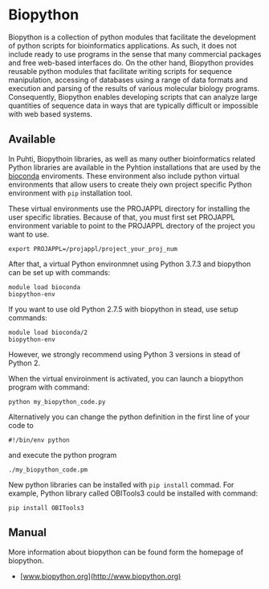 # Biopython

Biopython is a collection of python modules that facilitate the development of python scripts for 
bioinformatics applications. As such, it does not include ready to use programs in the sense that 
many commercial packages and free web-based interfaces do. On the other hand, Biopython provides 
reusable python modules that facilitate writing scripts for sequence manipulation, accessing of 
databases using a range of data formats and execution and parsing of the results of various 
molecular biology programs. Consequently, Biopython enables developing scripts that can analyze 
large quantities of sequence data in ways that are typically difficult or impossible with web based systems.
 

## Available

In Puhti, Biopythoin libraries, as well as many outher bioinformatics related Python libraries are available
in the Pyhtion installations that are used by the [bioconda](./bioconda.md) enviroments. These environment also include 
python virtual environments that allow users to create theiy own project specific Python environment with `pip` installation tool.

These virtual environments use the PROJAPPL directory for installing the user specific libraties.
Because of that, you must first set PROJAPPL environment variable to point to the PROJAPPL drectory of the
project you want to use.
```text
export PROJAPPL=/projappl/project_your_proj_num
```
After that, a virtual Python environmnet using Python 3.7.3 and biopython can be set up with commands:
```text
module load bioconda
biopython-env
```
If you want to use old Python 2.7.5 with biopython in stead, use setup commands:

```text
module load bioconda/2
biopython-env
```
However, we strongly recommend using Python 3 versions in stead of Python 2.

When the virtual enviroinment is activated, you can launch a biopython program with command:
```text
python my_biopython_code.py
```
Alternatively you can change the python definition in the first line of your code to
```text
#!/bin/env python
```
and execute the python program

```text
./my_biopython_code.pm
```

New python libraries can be installed with `pip install` commad.
For example, Python library called OBITools3 could be installed with command:

```text
pip install OBITools3
```



## Manual

More information about biopython can be found form the homepage of biopython.

*  [www.biopython.org](http://www.biopython.org)

